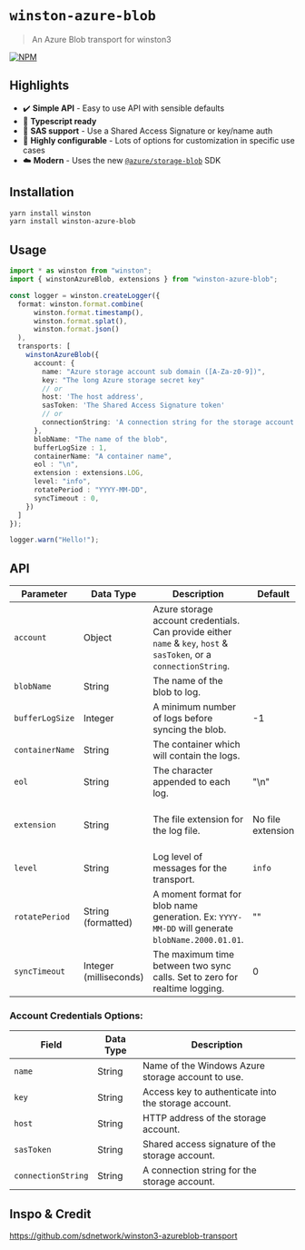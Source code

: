 # `winston-azure-blob`

> An Azure Blob transport for winston3

[![NPM](https://img.shields.io/npm/v/winston-azure-blob?style=for-the-badge)](https://www.npmjs.com/package/winston-azure-blob)

## Highlights

-   :heavy_check_mark: **Simple API** - Easy to use API with sensible defaults
-   :large_blue_circle: **Typescript ready**
-   :closed_lock_with_key: **SAS support** - Use a Shared Access Signature or key/name auth
-   :wrench: **Highly configurable** - Lots of options for customization in specific use cases
-   :cloud: **Modern** - Uses the new [`@azure/storage-blob`](https://www.npmjs.com/package/@azure/storage-blob) SDK

## Installation

```bash
yarn install winston
yarn install winston-azure-blob
```

## Usage

```typescript
import * as winston from "winston";
import { winstonAzureBlob, extensions } from "winston-azure-blob";

const logger = winston.createLogger({
  format: winston.format.combine(
      winston.format.timestamp(),
      winston.format.splat(),
      winston.format.json()
  ),
  transports: [
    winstonAzureBlob({
      account: {
        name: "Azure storage account sub domain ([A-Za-z0-9])",
        key: "The long Azure storage secret key"
        // or
        host: 'The host address',
        sasToken: 'The Shared Access Signature token'
        // or
        connectionString: 'A connection string for the storage account'
      },
      blobName: "The name of the blob",
      bufferLogSize : 1,
      containerName: "A container name",
      eol : "\n",
      extension : extensions.LOG,
      level: "info",
      rotatePeriod : "YYYY-MM-DD",
      syncTimeout : 0,
    })
  ]
});

logger.warn("Hello!");
```

## API

| Parameter       | Data Type              | Description                                                                                                         | Default           | Type/Options                                     |
| --------------- | ---------------------- | ------------------------------------------------------------------------------------------------------------------- | ----------------- | ------------------------------------------------ |
| `account`       | Object                 | Azure storage account credentials. Can provide either `name` & `key`, `host` & `sasToken`, or a `connectionString`. |                   | See below                                        |
| `blobName`      | String                 | The name of the blob to log.                                                                                        |                   |                                                  |
| `bufferLogSize` | Integer                | A minimum number of logs before syncing the blob.                                                                   | -1                |                                                  |
| `containerName` | String                 | The container which will contain the logs.                                                                          |                   |                                                  |
| `eol`           | String                 | The character appended to each log.                                                                                 | "\n"              |                                                  |
| `extension`     | String                 | The file extension for the log file.                                                                                | No file extension | `.log` via `extensions` or string file extension |
| `level`         | String                 | Log level of messages for the transport.                                                                            | `info`            |                                                  |
| `rotatePeriod`  | String (formatted)     | A moment format for blob name generation. Ex: `YYYY-MM-DD` will generate `blobName.2000.01.01`.                     | ""                |                                                  |
| `syncTimeout`   | Integer (milliseconds) | The maximum time between two sync calls. Set to zero for realtime logging.                                          | 0                 |                                                  |

### Account Credentials Options:

| Field              | Data Type | Description                                          |
| ------------------ | --------- | ---------------------------------------------------- |
| `name`             | String    | Name of the Windows Azure storage account to use.    |
| `key`              | String    | Access key to authenticate into the storage account. |
| `host`             | String    | HTTP address of the storage account.                 |
| `sasToken`         | String    | Shared access signature of the storage account.      |
| `connectionString` | String    | A connection string for the storage account.         |

## Inspo & Credit

<https://github.com/sdnetwork/winston3-azureblob-transport>
